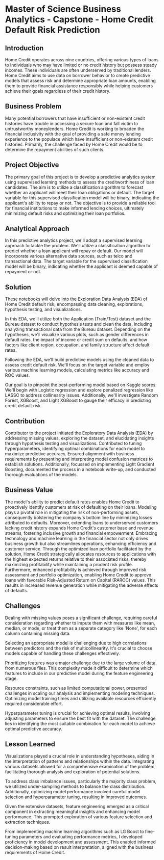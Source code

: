 # Master of Science Business Analytics - Capstone - Home Credit Default Risk Prediction

## Introduction
Home Credit operates across nine countries, offering various types of loans to individuals who may have limited or no credit history but possess steady incomes. These individuals are often underserved by traditional lenders. Home Credit aims to use data on borrower behavior to create predictive models that assess risk and determine appropriate loan amounts, enabling them to provide financial assistance responsibly while helping customers achieve their goals regardless of their credit history.

## Business Problem
Many potential borrowers that have insufficient or non-existent credit histories have trouble in accessing a secure loan and fall victim to untrustworthy moneylenders. Home Credit is working to broaden the financial inclusivity with the goal of providing a safe money lending experience to the populace which have insufficient or non-existent credit histories. Primarily, the challenge faced by Home Credit would be to determine the repayment abilities of such clients. 

## Project Objective
The primary goal of this project is to develop a predictive analytics system using supervised learning methods to assess the creditworthiness of loan candidates. The aim is to utilize a classification algorithm to forecast whether an applicant will meet their loan obligations or default. The target variable for this supervised classification model will be binary, indicating the applicant's ability to repay or not. The objective is to provide a reliable tool for financial institutions to make informed lending choices, ultimately minimizing default risks and optimizing their loan portfolios.

## Analytical Approach
In this predictive analytics project, we'll adopt a supervised learning approach to tackle the problem. We'll utilize a classification algorithm to predict whether a loan applicant will repay or default. Our model will incorporate various alternative data sources, such as telco and transactional data. The target variable for the supervised classification model will be binary, indicating whether the applicant is deemed capable of repayment or not.

## Solution
These notebooks will delve into the Exploration Data Analysis (EDA) of Home Credit default risk, encompassing data cleaning, explorations, hypothesis testing, and visualizations.

In this EDA, we'll utilize both the Application (Train/Test) dataset and the Bureau dataset to conduct hypothesis tests and clean the data, including analyzing transactional data from the Bureau dataset. Depending on the hypotheses, we'll visualize various plots, such as gender differences in default rates, the impact of income or credit sum on defaults, and how factors like client region, occupation, and family structure affect default rates.

Following the EDA, we'll build predictive models using the cleaned data to assess credit default risk. We'll focus on the target variable and employ various machine learning models, calculating metrics like accuracy and ROC values.

Our goal is to pinpoint the best-performing model based on Kaggle scores. We'll begin with Logistic regression and explore penalized regression like LASSO to address collinearity issues. Additionally, we'll investigate Random Forest, XGBoost, and Light XGBoost to gauge their efficacy in predicting credit default risk.

## Contribution
Contributor to the project initiated the Exploratory Data Analysis (EDA) by addressing missing values, exploring the dataset, and elucidating insights through hypothesis testing and visualizations. Contributed to tuning hyperparameters, identifying optimal combinations for each model to maximize predictive accuracy. Ensured alignment with business requirements by presenting and interpreting model confusion matrices to establish solutions. Additionally, focussed on implementing Light Gradient Boosting, documented the process in a notebook write-up, and conducted thorough evaluations of the models.

## Business Value
The model's ability to predict default rates enables Home Credit to proactively identify customers at risk of defaulting on their loans.
Modeling plays a pivotal role in mitigating the risk of non-performing assets, consequently bolstering the company's bottom line by minimizing losses attributed to defaults. Moreover, extending loans to underserved customers lacking credit history expands Home Credit's customer base and revenue streams, fostering inclusive growth and financial empowerment.
Embracing technology and machine learning in the financial sector not only drives business growth but also streamlines operations, enhancing efficiency and customer service. Through the optimized loan portfolio facilitated by the solution, Home Credit strategically allocates resources to applications with the highest expected returns relative to their associated risks, thereby maximizing profitability while maintaining a prudent risk profile.
Furthermore, enhanced profitability is achieved through improved risk assessment and portfolio optimization, enabling Home Credit to approve loans with favorable Risk-Adjusted Return on Capital (RAROC) values. This results in increased revenue generation while mitigating the adverse effects of defaults.

## Challenges
Dealing with missing values poses a significant challenge, requiring careful consideration regarding whether to impute them with measures like mean, median, or mode, or treat them as a separate category like 'None', for each column containing missing data.

Selecting an appropriate model is challenging due to high correlations between predictors and the risk of multicollinearity. It's crucial to choose models capable of handling these challenges effectively.

Prioritizing features was a major challenge due to the large volume of data from numerous files. This complexity made it difficult to determine which features to include in our predictive model during the feature engineering stage.

Resource constraints, such as limited computational power, presented challenges in scaling our analysis and implementing modeling techniques. Optimizing model training times and utilizing available resources efficiently required considerable effort.

Hyperparameter tuning is crucial for achieving optimal results, involving adjusting parameters to ensure the best fit with the dataset. The challenge lies in identifying the most suitable combination for each model to achieve optimal predictive accuracy.

## Lesson Learned
Visualizations played a crucial role in understanding hypotheses, aiding in the interpretation of patterns and relationships within the data. Integrating various datasets allowed for a comprehensive examination of the problem, facilitating thorough analysis and exploration of potential solutions.

To address class imbalance issues, particularly the majority class problem, we utilized under-sampling methods to balance the class distribution. Additionally, optimizing model performance involved careful model selection and hyperparameter tuning, resulting in improved outcomes.

Given the extensive datasets, feature engineering emerged as a critical component in extracting meaningful insights and enhancing model performance. This prompted exploration of various feature selection and extraction techniques.

From implementing machine learning algorithms such as LG Boost to fine-tuning parameters and evaluating performance metrics, I developed proficiency in model development and assessment. This enabled informed decision-making based on result interpretation, aligned with the business requirements of Home Credit.
